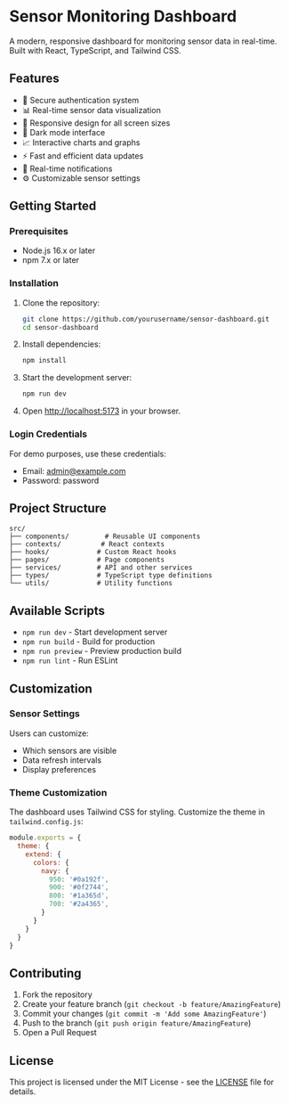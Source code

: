 # Sensor Monitoring Dashboard

A modern, responsive dashboard for monitoring sensor data in real-time. Built with React, TypeScript, and Tailwind CSS.

## Features

- 🔐 Secure authentication system
- 📊 Real-time sensor data visualization
- 📱 Responsive design for all screen sizes
- 🌙 Dark mode interface
- 📈 Interactive charts and graphs
- ⚡ Fast and efficient data updates
- 🔔 Real-time notifications
- ⚙️ Customizable sensor settings

## Getting Started

### Prerequisites

- Node.js 16.x or later
- npm 7.x or later

### Installation

1. Clone the repository:
   ```bash
   git clone https://github.com/yourusername/sensor-dashboard.git
   cd sensor-dashboard
   ```

2. Install dependencies:
   ```bash
   npm install
   ```

3. Start the development server:
   ```bash
   npm run dev
   ```

4. Open [http://localhost:5173](http://localhost:5173) in your browser.

### Login Credentials

For demo purposes, use these credentials:
- Email: admin@example.com
- Password: password

## Project Structure

```
src/
├── components/         # Reusable UI components
├── contexts/          # React contexts
├── hooks/            # Custom React hooks
├── pages/            # Page components
├── services/         # API and other services
├── types/            # TypeScript type definitions
└── utils/            # Utility functions
```

## Available Scripts

- `npm run dev` - Start development server
- `npm run build` - Build for production
- `npm run preview` - Preview production build
- `npm run lint` - Run ESLint

## Customization

### Sensor Settings

Users can customize:
- Which sensors are visible
- Data refresh intervals
- Display preferences

### Theme Customization

The dashboard uses Tailwind CSS for styling. Customize the theme in `tailwind.config.js`:

```js
module.exports = {
  theme: {
    extend: {
      colors: {
        navy: {
          950: '#0a192f',
          900: '#0f2744',
          800: '#1a365d',
          700: '#2a4365',
        }
      }
    }
  }
}
```

## Contributing

1. Fork the repository
2. Create your feature branch (`git checkout -b feature/AmazingFeature`)
3. Commit your changes (`git commit -m 'Add some AmazingFeature'`)
4. Push to the branch (`git push origin feature/AmazingFeature`)
5. Open a Pull Request

## License

This project is licensed under the MIT License - see the [LICENSE](LICENSE) file for details.